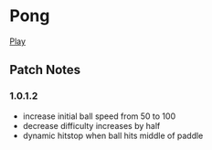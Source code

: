 # Pong

[Play](https://tkshehan.github.io/pong/pong.html)

## Patch Notes

### 1.0.1.2
- increase initial ball speed from 50 to 100
- decrease difficulty increases by half
- dynamic hitstop when ball hits middle of paddle
